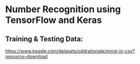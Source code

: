 # Number Recognition using TensorFlow and Keras

## Training & Testing Data:
https://www.kaggle.com/datasets/oddrationale/mnist-in-csv?resource=download
